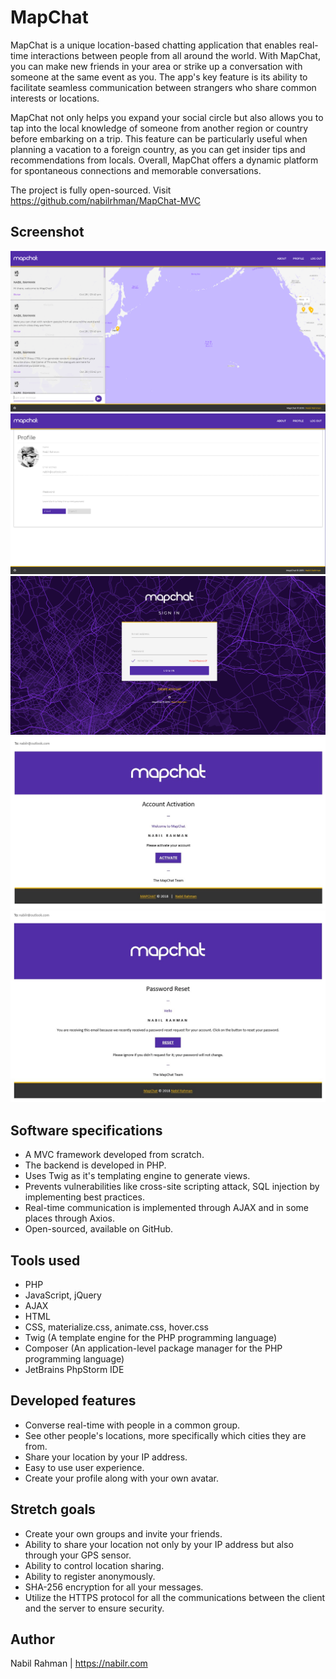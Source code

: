 
# MapChat

MapChat is a unique location-based chatting application that enables real-time interactions between people from all around the world. With MapChat, you can make new friends in your area or strike up a conversation with someone at the same event as you. The app's key feature is its ability to facilitate seamless communication between strangers who share common interests or locations.

MapChat not only helps you expand your social circle but also allows you to tap into the local knowledge of someone from another region or country before embarking on a trip. This feature can be particularly useful when planning a vacation to a foreign country, as you can get insider tips and recommendations from locals. Overall, MapChat offers a dynamic platform for spontaneous connections and memorable conversations.

The project is fully open-sourced. Visit https://github.com/nabilrhman/MapChat-MVC

## Screenshot

![MapChat App](docs/images/mapchat-app.png)
![MapChat Profile](docs/images/mapchat-profile.png)
![MapChat Login](docs/images/mapchat-login.png)
![MapChat Activation Email](docs/images/mapchat-activate.jpg)
![MapChat Password Reset Email](docs/images/mapchat-reset.jpg)

## Software specifications

- A MVC framework developed from scratch.
- The backend is developed in PHP.
- Uses Twig as it's templating engine to generate views.
- Prevents vulnerabilities like cross-site scripting attack, SQL injection by implementing best practices.
- Real-time communication is implemented through AJAX and in some places through Axios.
- Open-sourced, available on  GitHub.

## Tools used

-   PHP
-   JavaScript, jQuery
-   AJAX
-   HTML
-   CSS, materialize.css, animate.css, hover.css
-   Twig (A template engine for the PHP programming language)
-   Composer (An application-level package manager for the PHP programming language)
-   JetBrains PhpStorm IDE

## Developed features

-   Converse real-time with people in a common group.
-   See other people's locations, more specifically which cities they are from.
-   Share your location by your IP address.
-   Easy to use user experience.
-   Create your profile along with your own avatar.

## Stretch goals

-   Create your own groups and invite your friends.
-   Ability to share your location not only by your IP address but also through your GPS sensor.
-   Ability to control location sharing.
-   Ability to register anonymously.
-   SHA-256 encryption for all your messages.
-   Utilize the HTTPS protocol for all the communications between the client and the server to ensure security.

## Author

Nabil Rahman | 
https://nabilr.com
